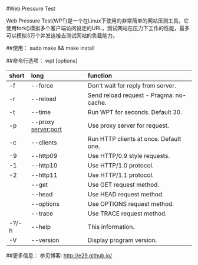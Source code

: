 #Web Pressure Test

Web Pressure Test(WPT)是一个在Linux下使用的非常简单的网站压测工具。它使用fork()模拟多个客户端访问设定的URL，测试网站在压力下工作的性能，最多可以模拟3万个并发连接去测试网站的负载能力。


##使用：
	sudo make && make install

##命令行选项：
	wpt [options]

|short|long|function|
|:--------|:--------------------- |:----------------------------------------------|
|-f       |--force                |Don't wait for reply from server.              |
|-r       |--reload               |Send reload request - Pragma: no-cache.        |
|-t       |--time <sec>           |Run WPT for <sec> seconds. Default 30.   |
|-p       |--proxy <server:port>  |Use proxy server for request.                  |
|-c       |--clients <n>          |Run <n> HTTP clients at once. Default one.     |
|-9       |--http09               |Use HTTP/0.9 style requests.                   |
|-1       |--http10               |Use HTTP/1.0 protocol.                         |
|-2       |--http11               | Use HTTP/1.1 protocol.                        |
|         |--get                  |Use GET request method.                        |
|         |--head                 |Use HEAD request method.                       |
|         |--options              |Use OPTIONS request method.                    |
|         |--trace                |Use TRACE request method.                      |
|-?/-h    |--help                 |This information.                              |
|-V       |--version              |Display program version.                       |

##更多信息：
参见博客: http://e29.github.io/
